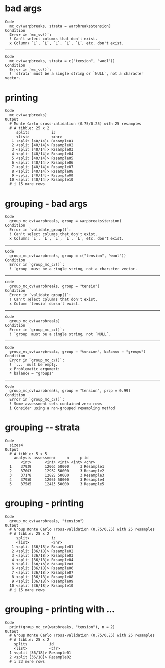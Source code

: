 # bad args

    Code
      mc_cv(warpbreaks, strata = warpbreaks$tension)
    Condition
      Error in `mc_cv()`:
      ! Can't select columns that don't exist.
      x Columns `L`, `L`, `L`, `L`, `L`, etc. don't exist.

---

    Code
      mc_cv(warpbreaks, strata = c("tension", "wool"))
    Condition
      Error in `mc_cv()`:
      ! `strata` must be a single string or `NULL`, not a character vector.

# printing

    Code
      mc_cv(warpbreaks)
    Output
      # Monte Carlo cross-validation (0.75/0.25) with 25 resamples 
      # A tibble: 25 x 2
         splits          id        
         <list>          <chr>     
       1 <split [40/14]> Resample01
       2 <split [40/14]> Resample02
       3 <split [40/14]> Resample03
       4 <split [40/14]> Resample04
       5 <split [40/14]> Resample05
       6 <split [40/14]> Resample06
       7 <split [40/14]> Resample07
       8 <split [40/14]> Resample08
       9 <split [40/14]> Resample09
      10 <split [40/14]> Resample10
      # i 15 more rows

# grouping - bad args

    Code
      group_mc_cv(warpbreaks, group = warpbreaks$tension)
    Condition
      Error in `validate_group()`:
      ! Can't select columns that don't exist.
      x Columns `L`, `L`, `L`, `L`, `L`, etc. don't exist.

---

    Code
      group_mc_cv(warpbreaks, group = c("tension", "wool"))
    Condition
      Error in `group_mc_cv()`:
      ! `group` must be a single string, not a character vector.

---

    Code
      group_mc_cv(warpbreaks, group = "tensio")
    Condition
      Error in `validate_group()`:
      ! Can't select columns that don't exist.
      x Column `tensio` doesn't exist.

---

    Code
      group_mc_cv(warpbreaks)
    Condition
      Error in `group_mc_cv()`:
      ! `group` must be a single string, not `NULL`.

---

    Code
      group_mc_cv(warpbreaks, group = "tension", balance = "groups")
    Condition
      Error in `group_mc_cv()`:
      ! `...` must be empty.
      x Problematic argument:
      * balance = "groups"

---

    Code
      group_mc_cv(warpbreaks, group = "tension", prop = 0.99)
    Condition
      Error in `group_mc_cv()`:
      ! Some assessment sets contained zero rows
      i Consider using a non-grouped resampling method

# grouping -- strata

    Code
      sizes4
    Output
      # A tibble: 5 x 5
        analysis assessment     n     p id       
           <int>      <int> <int> <int> <chr>    
      1    37939      12061 50000     3 Resample1
      2    37063      12937 50000     3 Resample2
      3    37178      12822 50000     3 Resample3
      4    37950      12050 50000     3 Resample4
      5    37585      12415 50000     3 Resample5

# grouping - printing

    Code
      group_mc_cv(warpbreaks, "tension")
    Output
      # Group Monte Carlo cross-validation (0.75/0.25) with 25 resamples  
      # A tibble: 25 x 2
         splits          id        
         <list>          <chr>     
       1 <split [36/18]> Resample01
       2 <split [36/18]> Resample02
       3 <split [36/18]> Resample03
       4 <split [36/18]> Resample04
       5 <split [36/18]> Resample05
       6 <split [36/18]> Resample06
       7 <split [36/18]> Resample07
       8 <split [36/18]> Resample08
       9 <split [36/18]> Resample09
      10 <split [36/18]> Resample10
      # i 15 more rows

# grouping - printing with ...

    Code
      print(group_mc_cv(warpbreaks, "tension"), n = 2)
    Output
      # Group Monte Carlo cross-validation (0.75/0.25) with 25 resamples  
      # A tibble: 25 x 2
        splits          id        
        <list>          <chr>     
      1 <split [36/18]> Resample01
      2 <split [36/18]> Resample02
      # i 23 more rows

